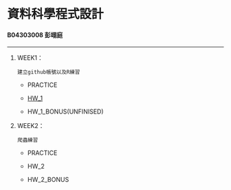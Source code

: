 # 資料科學程式設計
#### B04303008 彭翊庭
***

1. WEEK1：
    
    ```
    建立github帳號以及R練習
    ```
    
    - PRACTICE

    - [HW_1](https://yitingpeng.github.io/datascience/week_1/hw_1.html)

    - HW_1_BONUS(UNFINISED)

2. WEEK2：
    
    ```
    爬蟲練習
    ```

    * PRACTICE

    * HW_2

    * HW_2_BONUS


